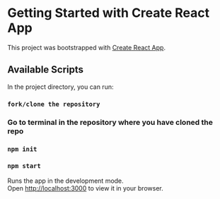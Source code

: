 # Getting Started with Create React App

This project was bootstrapped with [Create React App](https://github.com/facebook/create-react-app).

## Available Scripts

In the project directory, you can run:

### `fork/clone the repository`

### Go to terminal in the repository where you have cloned the repo
### `npm init`
### `npm start`
Runs the app in the development mode.\
Open [http://localhost:3000](http://localhost:3000) to view it in your browser.
